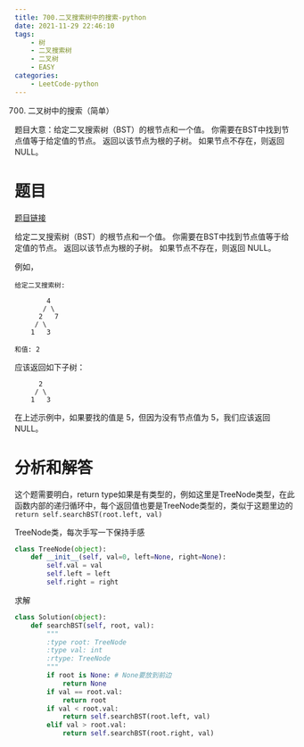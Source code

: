 ```yaml
---
title: 700.二叉搜索树中的搜索-python
date: 2021-11-29 22:46:10
tags:
    - 树
    - 二叉搜索树
    - 二叉树
    - EASY
categories:
	- LeetCode-python
---
```


700. 二叉树中的搜索（简单）

题目大意：给定二叉搜索树（BST）的根节点和一个值。 你需要在BST中找到节点值等于给定值的节点。 返回以该节点为根的子树。 如果节点不存在，则返回 NULL。

<!--more-->

# 题目

[题目链接](https://leetcode-cn.com/problems/search-in-a-binary-search-tree/)

给定二叉搜索树（BST）的根节点和一个值。 你需要在BST中找到节点值等于给定值的节点。 返回以该节点为根的子树。 如果节点不存在，则返回 NULL。

例如，
```
给定二叉搜索树:

        4
       / \
      2   7
     / \
    1   3

和值: 2
```
应该返回如下子树：
```
      2     
     / \   
    1   3
```

在上述示例中，如果要找的值是 5，但因为没有节点值为 5，我们应该返回 NULL。



# 分析和解答

这个题需要明白，return type如果是有类型的，例如这里是TreeNode类型，在此函数内部的递归循环中，每个返回值也要是TreeNode类型的，类似于这题里边的```return self.searchBST(root.left, val)```


TreeNode类，每次手写一下保持手感
```python
class TreeNode(object):
    def __init__(self, val=0, left=None, right=None):
        self.val = val
        self.left = left
        self.right = right
```

求解
```python
class Solution(object):
    def searchBST(self, root, val):
        """
        :type root: TreeNode
        :type val: int
        :rtype: TreeNode
        """
        if root is None: # None要放到前边
            return None
        if val == root.val:
            return root
        if val < root.val:
            return self.searchBST(root.left, val)
        elif val > root.val:
            return self.searchBST(root.right, val)
```